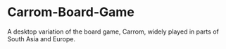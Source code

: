 # Carrom-Board-Game
A desktop variation of the board game, Carrom, widely played in parts of South Asia and Europe. 
